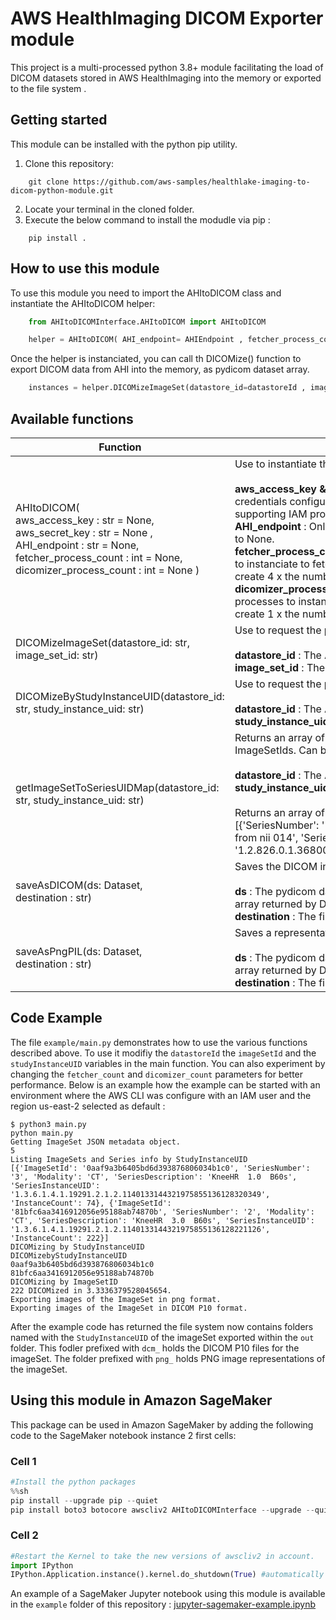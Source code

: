 # AWS HealthImaging DICOM Exporter module

This project is a multi-processed python 3.8+ module facilitating the load of DICOM datasets stored in AWS HealthImaging into the memory or exported to the file system .

## Getting started

This module can be installed with the python pip utility. 

1. Clone this repository:
```terminal
    git clone https://github.com/aws-samples/healthlake-imaging-to-dicom-python-module.git
```
2. Locate your terminal in the cloned folder.
3. Execute the below command to install the modudle via pip :
```terminal
    pip install .
```

## How to use this module

To use this module you need to import the AHItoDICOM class and instantiate the AHItoDICOM helper:

```python
    from AHItoDICOMInterface.AHItoDICOM import AHItoDICOM

    helper = AHItoDICOM( AHI_endpoint= AHIEndpoint , fetcher_process_count=fetcher_count , dicomizer_process_count=dicomizer_count)
```

Once the helper is instanciated, you can call th DICOMize() function to export DICOM data from AHI into the memory, as pydicom dataset array. 

```python 
    instances = helper.DICOMizeImageSet(datastore_id=datastoreId , image_set_id=imageSetId)
```

## Available functions

|Function|Description|
|--------|-----------|
AHItoDICOM(<br>aws_access_key : str =  None,<br> aws_secret_key : str = None ,<br>AHI_endpoint : str = None,<br> fetcher_process_count : int = None,<br> dicomizer_process_count : int = None )| Use to instantiate the helper. All paraneters are non-mandatory.<br><br> <b>aws_access_key & aws_secret_key and</b>  : Can be used if there is no default credentials configured in the aws client, or if the code runs in an environment not supporting IAM profile.<br> <b>AHI_endpoint</b> : Only useful to AWS employees. Other users should let this value set to None.<br><b>fetcher_process_count</b> : This parameter defines the number of fetcher processes to instanciate to fetch and uncompress the frames. By default the module will create 4 x the number of cores.<br><b>dicomizer_process_count</b> : This parameter defines the number of DICOMizer processes to instanciate to create the pydicom datasets. By default the module will create 1 x the number of cores.|
|DICOMizeImageSet(datastore_id: str, image_set_id: str)| Use to request the pydicom datasets to be loaded in memory. <br><br><b>datastore_id</b> : The AHI datastore where the ImageSet is stored.<br><b>image_set_id</b> : The AHI ImageSet Id of the image collection requested.<br>|
|DICOMizeByStudyInstanceUID(datastore_id: str, study_instance_uid: str)| Use to request the pydicom datasets to be loaded in memory. <br><br><b>datastore_id</b> : The AHI datastore where the ImageSet is stored.<br><b>study_instance_uid</b> : The DICOM study instance uid of the Study to export.<br>|
|getImageSetToSeriesUIDMap(datastore_id: str, study_instance_uid: str)| Returns an array of thes series descriptors for the given study, associated with theit ImageSetIds. Can be useful to decide which series to later load in memory. <br><br><b>datastore_id</b> : The AHI datastore where the ImageSet is stored.<br><b>study_instance_uid</b> : The study instance UID of the DICOM study.<br><br>Returns an array of series descriptors like his :<br>[{'SeriesNumber': '1', 'Modality': 'CT', 'SeriesDescription': 'CT series for liver tumor from nii 014', 'SeriesInstanceUID': '1.2.826.0.1.3680043.2.1125.1.34918616334750294149839565085991567'}]|
|saveAsDICOM(ds: Dataset,<br>destination : str)| Saves the DICOM in memory object on the filesystem destination.<br><br><b>ds</b> : The pydicom dataset representing the instance. Mostly one instance of the array returned by DICOMize().<br><b>destination</b> : The file path where to store the DIOCM P10 file.|
|saveAsPngPIL(ds: Dataset,<br>destination : str)| Saves a representation of the pixel raster of one instance on the filesystem as PNG.<br><br><b>ds</b> : The pydicom dataset representing the instance. Mostly one instance of the array returned by DICOMize().<br><b>destination</b> : The file path where to store the PNG file.|

## Code Example

The file `example/main.py` demonstrates how to use the various functions described above. To use it modifiy the `datastoreId`  the `imageSetId` and the `studyInstanceUID` variables in the main function. You can also experiment by changing the `fetcher_count` and `dicomizer_count` parameters for better performance. Below is an example how the example can be started with an environment where the AWS CLI was configure with an IAM user and the region us-east-2 selected as default : 

```
$ python3 main.py
python main.py 
Getting ImageSet JSON metadata object.
5
Listing ImageSets and Series info by StudyInstanceUID
[{'ImageSetId': '0aaf9a3b6405bd6d393876806034b1c0', 'SeriesNumber': '3', 'Modality': 'CT', 'SeriesDescription': 'KneeHR  1.0  B60s', 'SeriesInstanceUID': '1.3.6.1.4.1.19291.2.1.2.1140133144321975855136128320349', 'InstanceCount': 74}, {'ImageSetId': '81bfc6aa3416912056e95188ab74870b', 'SeriesNumber': '2', 'Modality': 'CT', 'SeriesDescription': 'KneeHR  3.0  B60s', 'SeriesInstanceUID': '1.3.6.1.4.1.19291.2.1.2.1140133144321975855136128221126', 'InstanceCount': 222}]
DICOMizing by StudyInstanceUID
DICOMizebyStudyInstanceUID
0aaf9a3b6405bd6d393876806034b1c0
81bfc6aa3416912056e95188ab74870b
DICOMizing by ImageSetID
222 DICOMized in 3.3336379528045654.
Exporting images of the ImageSet in png format.
Exporting images of the ImageSet in DICOM P10 format.
```
After the example code has returned the file system now contains folders named with the `StudyInstanceUID` of the imageSet exported within the `out` folder. This fodler prefixed with `dcm_` holds the DICOM P10 files for the imageSet. The folder prefixed with `png_` holds PNG image representations of the imageSet. 

## Using this module in Amazon SageMaker

This package can be used in Amazon SageMaker by adding the following code to the SageMaker notebook instance 2 first cells:

### Cell 1

```python
#Install the python packages
%%sh
pip install --upgrade pip --quiet
pip install boto3 botocore awscliv2 AHItoDICOMInterface --upgrade --quiet

```

### Cell 2

```python
#Restart the Kernel to take the new versions of awscliv2 in account.
import IPython
IPython.Application.instance().kernel.do_shutdown(True) #automatically restarts kernel
```
An example of a SageMaker Jupyter notebook using this module is available in the `example` folder of this repository : [jupyter-sagemaker-example.ipynb](./example/jupyter-sagemaker-example.ipynb)
